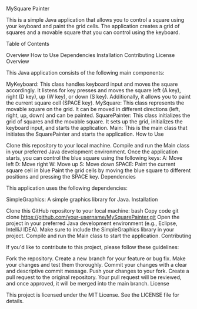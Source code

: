 MySquare Painter

This is a simple Java application that allows you to control a square using your keyboard and paint the grid cells. The application creates a grid of squares and a movable square that you can control using the keyboard.

Table of Contents

Overview
How to Use
Dependencies
Installation
Contributing
License
Overview

This Java application consists of the following main components:

MyKeyboard: This class handles keyboard input and moves the square accordingly. It listens for key presses and moves the square left (A key), right (D key), up (W key), or down (S key). Additionally, it allows you to paint the current square cell (SPACE key).
MySquare: This class represents the movable square on the grid. It can be moved in different directions (left, right, up, down) and can be painted.
SquarePainter: This class initializes the grid of squares and the movable square. It sets up the grid, initializes the keyboard input, and starts the application.
Main: This is the main class that initiates the SquarePainter and starts the application.
How to Use

Clone this repository to your local machine.
Compile and run the Main class in your preferred Java development environment.
Once the application starts, you can control the blue square using the following keys:
A: Move left
D: Move right
W: Move up
S: Move down
SPACE: Paint the current square cell in blue
Paint the grid cells by moving the blue square to different positions and pressing the SPACE key.
Dependencies

This application uses the following dependencies:

SimpleGraphics: A simple graphics library for Java.
Installation

Clone this GitHub repository to your local machine:
bash
Copy code
git clone https://github.com/your-username/MySquarePainter.git
Open the project in your preferred Java development environment (e.g., Eclipse, IntelliJ IDEA).
Make sure to include the SimpleGraphics library in your project.
Compile and run the Main class to start the application.
Contributing

If you'd like to contribute to this project, please follow these guidelines:

Fork the repository.
Create a new branch for your feature or bug fix.
Make your changes and test them thoroughly.
Commit your changes with a clear and descriptive commit message.
Push your changes to your fork.
Create a pull request to the original repository.
Your pull request will be reviewed, and once approved, it will be merged into the main branch.
License

This project is licensed under the MIT License. See the LICENSE file for details.
